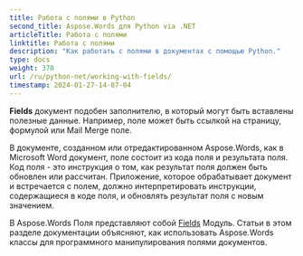 ```yaml
---
title: Работа с полями в Python
second_title: Aspose.Words для Python via .NET
articleTitle: Работа с полями
linktitle: Работа с полями
description: "Как работать с полями в документах с помощью Python."
type: docs
weight: 370
url: /ru/python-net/working-with-fields/
timestamp: 2024-01-27-14-07-04
---
```


**Fields** документ подобен заполнителю, в который могут быть вставлены полезные данные. Например, поле может быть ссылкой на страницу, формулой или Mail Merge поле.

В документе, созданном или отредактированном Aspose.Words, как в Microsoft Word документ, поле состоит из кода поля и результата поля. Код поля - это инструкция о том, как результат поля должен быть обновлен или рассчитан. Приложение, которое обрабатывает документ и встречается с полем, должно интерпретировать инструкции, содержащиеся в коде поля, и обновлять результат поля с новым значением.

В Aspose.Words Поля представляют собой [Fields](https://reference.aspose.com/words/python-net/aspose.words.fields/) Модуль. Статьи в этом разделе документации объясняют, как использовать Aspose.Words классы для программного манипулирования полями документов.
